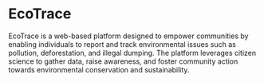 # EcoTrace
 EcoTrace is a web-based platform designed to empower communities by enabling individuals to report and track environmental issues such as pollution, deforestation, and illegal dumping. The platform leverages citizen science to gather data, raise awareness, and foster community action towards environmental conservation and sustainability.
